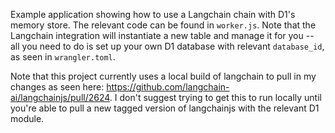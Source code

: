 Example application showing how to use a Langchain chain with D1's memory store. The relevant code can be found in `worker.js`. Note that the Langchain integration will instantiate a new table and manage it for you -- all you need to do is set up your own D1 database with relevant `database_id`, as seen in `wrangler.toml`.

Note that this project currently uses a local build of langchain to pull in my changes as seen here: https://github.com/langchain-ai/langchainjs/pull/2624. I don't suggest trying to get this to run locally until you're able to pull a new tagged version of langchainjs with the relevant D1 module.